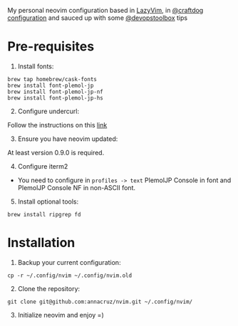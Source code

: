 My personal neovim configuration based in [LazyVim](https://github.com/LazyVim/LazyVim), in [@craftdog configuration](https://github.com/craftzdog/dotfiles-public/tree/master/.config/nvim) and sauced up with some [@devopstoolbox](https://www.youtube.com/@devopstoolbox) tips

# Pre-requisites

1. Install fonts:

```shell
brew tap homebrew/cask-fonts
brew install font-plemol-jp
brew install font-plemol-jp-nf
brew install font-plemol-jp-hs
```

2. Configure undercurl:

Follow the instructions on this [link](https://dev.to/jibundit/undercurl-display-on-neovim-and-tmux-with-iterm2-3pi0)

3. Ensure you have neovim updated:

At least version 0.9.0 is required.

4. Configure iterm2

- You need to configure in `profiles -> text` PlemolJP Console in font and PlemolJP Console NF in
  non-ASCII font.

5. Install optional tools:

```shell
brew install ripgrep fd
```

# Installation

1. Backup your current configuration:
```shell
cp -r ~/.config/nvim ~/.config/nvim.old
```

2. Clone the repository:

```shell
git clone git@github.com:annacruz/nvim.git ~/.config/nvim/
```

3. Initialize neovim and enjoy =)

